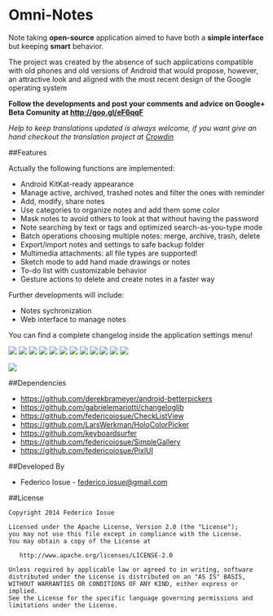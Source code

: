 Omni-Notes
==========

Note taking <b>open-source</b> application aimed to have both a <b>simple interface</b> but keeping <b>smart</b> behavior.

The project was created by the absence of such applications compatible with old phones and old versions of Android that would propose, however, an attractive look and aligned with the most recent design of the Google operating system


**Follow the developments and post your comments and advice on Google+ Beta Comunity at http://goo.gl/eF6qqF**

*Help to keep translations updated is always welcome, if you want give an hand checkout the translation project at [Crowdin][2]*

##Features


Actually the following functions are implemented:

* Android KitKat-ready appearance
* Manage active, archived, trashed notes and filter the ones with reminder
* Add, modify, share notes
* Use categories to organize notes and add them some color
* Mask notes to avoid others to look at that without having the password
* Note searching by text or tags and optimized search-as-you-type mode
* Batch operations choosing multiple notes: merge, archive, trash, delete
* Export/import notes and settings to safe backup folder
* Multimedia attachments: all file types are supported!
* Sketch mode to add hand made drawings or notes
* To-do list with customizable behavior
* Gesture actions to delete and create notes in a faster way


Further developments will include:

* Notes sychronization
* Web interface to manage notes

You can find a complete changelog inside the application settings menu!

[<img src="https://raw.githubusercontent.com/federicoiosue/Omni-Notes/master/etc/play_store_pics/thumb_00.png">][3]
[<img src="https://raw.githubusercontent.com/federicoiosue/Omni-Notes/master/etc/play_store_pics/thumb_01.png">][4]
[<img src="https://raw.githubusercontent.com/federicoiosue/Omni-Notes/master/etc/play_store_pics/thumb_02.png">][5]
[<img src="https://raw.githubusercontent.com/federicoiosue/Omni-Notes/master/etc/play_store_pics/thumb_03.png">][6]
[<img src="https://raw.githubusercontent.com/federicoiosue/Omni-Notes/master/etc/play_store_pics/thumb_04.png">][7]
[<img src="https://raw.githubusercontent.com/federicoiosue/Omni-Notes/master/etc/play_store_pics/thumb_05.png">][8]
[<img src="https://raw.githubusercontent.com/federicoiosue/Omni-Notes/master/etc/play_store_pics/thumb_06.png">][9]
[<img src="https://raw.githubusercontent.com/federicoiosue/Omni-Notes/master/etc/play_store_pics/thumb_07.png">][10]
[<img src="https://raw.githubusercontent.com/federicoiosue/Omni-Notes/master/etc/play_store_pics/thumb_08.png">][11]
[<img src="https://raw.githubusercontent.com/federicoiosue/Omni-Notes/master/etc/play_store_pics/thumb_09.png">][12]
[<img src="https://raw.githubusercontent.com/federicoiosue/Omni-Notes/master/etc/play_store_pics/thumb_10.png">][13]
[<img src="https://raw.githubusercontent.com/federicoiosue/Omni-Notes/master/etc/play_store_pics/thumb_11.png">][14]


[<img src="https://developer.android.com/images/brand/en_generic_rgb_wo_45.png">][1]


##Dependencies

* https://github.com/derekbrameyer/android-betterpickers
* https://github.com/gabrielemariotti/changeloglib
* https://github.com/federicoiosue/CheckListView
* https://github.com/LarsWerkman/HoloColorPicker
* https://github.com/keyboardsurfer
* https://github.com/federicoiosue/SimpleGallery
* https://github.com/federicoiosue/PixlUI


##Developed By


* Federico Iosue - <federico.iosue@gmail.com>



##License


    Copyright 2014 Federico Iosue

    Licensed under the Apache License, Version 2.0 (the "License");
    you may not use this file except in compliance with the License.
    You may obtain a copy of the License at

       http://www.apache.org/licenses/LICENSE-2.0

    Unless required by applicable law or agreed to in writing, software
    distributed under the License is distributed on an "AS IS" BASIS,
    WITHOUT WARRANTIES OR CONDITIONS OF ANY KIND, either express or implied.
    See the License for the specific language governing permissions and
    limitations under the License.





 [1]: https://play.google.com/store/apps/details?id=it.feio.android.omninotes
 [2]: https://crowdin.net/project/omni-notes/
 [3]: https://raw.githubusercontent.com/federicoiosue/Omni-Notes/master/etc/play_store_pics/01.png
 [4]: https://raw.githubusercontent.com/federicoiosue/Omni-Notes/master/etc/play_store_pics/02.png
 [5]: https://raw.githubusercontent.com/federicoiosue/Omni-Notes/master/etc/play_store_pics/03.png
 [6]: https://raw.githubusercontent.com/federicoiosue/Omni-Notes/master/etc/play_store_pics/04.png
 [7]: https://raw.githubusercontent.com/federicoiosue/Omni-Notes/master/etc/play_store_pics/05.png
 [8]: https://raw.githubusercontent.com/federicoiosue/Omni-Notes/master/etc/play_store_pics/06.png
 [9]: https://raw.githubusercontent.com/federicoiosue/Omni-Notes/master/etc/play_store_pics/07.png
 [10]: https://raw.githubusercontent.com/federicoiosue/Omni-Notes/master/etc/play_store_pics/08.png
 [11]: https://raw.githubusercontent.com/federicoiosue/Omni-Notes/master/etc/play_store_pics/09.png
 [12]: https://raw.githubusercontent.com/federicoiosue/Omni-Notes/master/etc/play_store_pics/10.png
 [13]: https://raw.githubusercontent.com/federicoiosue/Omni-Notes/master/etc/play_store_pics/11.png
 [14]: https://raw.githubusercontent.com/federicoiosue/Omni-Notes/master/etc/play_store_pics/12.png
